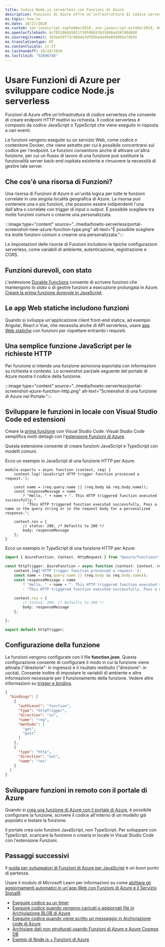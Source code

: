 ```yaml
---
title: Codice Node.js serverless con Funzioni di Azure
description: Funzioni di Azure offre un'infrastruttura di codice serverless che consente di creare endpoint HTTP reattivi su richiesta.
ms.topic: how-to
ms.date: 10/27/2020
ms.custom: seo-javascript-september2019, seo-javascript-october2019, devx-track-js
ms.openlocfilehash: bcf8528bbb5011f10fdbb57b31b08a426fd8d8d8
ms.sourcegitcommit: 3d3ee59f73c966da7df65bada49e059d02e74b91
ms.translationtype: HT
ms.contentlocale: it-IT
ms.lasthandoff: 10/28/2020
ms.locfileid: "92898748"
---
```

# <a name="use-azure-functions-to-develop-nodejs-serverless-code"></a>Usare Funzioni di Azure per sviluppare codice Node.js serverless

Funzioni di Azure offre un'infrastruttura di codice serverless che consente di creare endpoint HTTP reattivi su richiesta. Il codice serverless è composto da codice JavaScript o TypeScript che viene eseguito in risposta a vari eventi. 

Le funzioni vengono eseguite su un servizio Web, come codice o contenitore Docker, che viene astratto per cui è possibile concentrarsi sul codice per l'endpoint. Le funzioni consentono anche di attivare un'altra funzione, per cui un flusso di lavoro di una funzione può sostituire la funzionalità server back-end ospitata esistente e rimuovere la necessità di gestire tale server. 

## <a name="what-is-a-function-resource"></a>Che cos'è una risorsa di Funzioni?

Una risorsa di Funzioni di Azure è un'unità logica per tutte le funzioni correlate in una singola località geografica di Azure. La risorsa può contenere una o più funzioni, che possono essere indipendenti l'una dall'altra o correlate con trigger di input o output. È possibile scegliere tra molte funzioni comuni o crearne una personalizzata.

:::image type="content" source="../media/howto-serverless/portal-screenshot-new-azure-function-type.png" alt-text="È possibile scegliere tra molte funzioni comuni o crearne una personalizzata.":::

Le impostazioni delle risorse di Funzioni includono le tipiche configurazioni serverless, come variabili di ambiente, autenticazione, registrazione e CORS.  

## <a name="durable-stateful-functions"></a>Funzioni durevoli, con stato 

L'estensione [Durable Functions](/azure/azure-functions/durable/durable-functions-overview) consente di scrivere funzioni che mantengono lo *stato* o di gestire funzioni a esecuzione prolungata in Azure. [Creare la prima funzione durevole in JavaScript](/azure/azure-functions/durable/quickstart-js-vscode).

## <a name="static-web-apps-include-functions"></a>Le app Web statiche includono funzioni 

Quando si sviluppa un'applicazione client front-end statica, ad esempio Angular, React o Vue, che necessita anche di API serverless, usare [app Web statiche](/azure/static-web-apps/getting-started?tabs=react) con funzioni per rispettare entrambi i requisiti. 

## <a name="a-simple-javascript-function-for-http-requests"></a>Una semplice funzione JavaScript per le richieste HTTP

Per funzione si intende una funzione asincrona esportata con informazioni su richiesta e contesto. Lo screenshot parziale seguente del portale di Azure mostra il codice della funzione. 

:::image type="content" source="../media/howto-serverless/portal-screenshot-azure-function-http.png" alt-text="Screenshot di una funzione di Azure nel Portale.":::

## <a name="develop-functions-locally-with-visual-studio-code-and-extensions"></a>Sviluppare le funzioni in locale con Visual Studio Code ed estensioni

Creare la [prima funzione](/azure/azure-functions/functions-create-first-function-vs-code) con Visual Studio Code. Visual Studio Code semplifica molti dettagli con l'[estensione Funzioni di Azure](https://marketplace.visualstudio.com/items?itemName=ms-azuretools.vscode-azurefunctions).

Questa estensione consente di creare funzioni JavaScript e TypeScript con modelli comuni. 

Ecco un esempio in JavaScript di una funzione HTTP per Azure: 

```nodejs
module.exports = async function (context, req) {
    context.log('JavaScript HTTP trigger function processed a request.');

    const name = (req.query.name || (req.body && req.body.name));
    const responseMessage = name
        ? "Hello, " + name + ". This HTTP triggered function executed successfully."
        : "This HTTP triggered function executed successfully. Pass a name in the query string or in the request body for a personalized response.";

    context.res = {
        // status: 200, /* Defaults to 200 */
        body: responseMessage
    };
}
```

Ecco un esempio in TypeScript di una funzione HTTP per Azure: 

```typescript
import { AzureFunction, Context, HttpRequest } from "@azure/functions"

const httpTrigger: AzureFunction = async function (context: Context, req: HttpRequest): Promise<void> {
    context.log('HTTP trigger function processed a request.');
    const name = (req.query.name || (req.body && req.body.name));
    const responseMessage = name
        ? "Hello, " + name + ". This HTTP triggered function executed successfully."
        : "This HTTP triggered function executed successfully. Pass a name in the query string or in the request body for a personalized response.";

    context.res = {
        // status: 200, /* Defaults to 200 */
        body: responseMessage
    };

};

export default httpTrigger;
```

## <a name="configuring-the-function"></a>Configurazione della funzione

Le funzioni vengono configurate con il file **function.json**. Questa configurazione consente di configurare il modo in cui la funzione viene attivata ("direzione": in ingresso) e il risultato restituito ("direzione": in uscita). Consente inoltre di impostare le variabili di ambiente e altre informazioni necessarie per il funzionamento della funzione. Vedere altre informazioni su [trigger e binding](/azure/azure-functions/functions-triggers-bindings?tabs=javascript.md). 

```json
{
  "bindings": [
    {
      "authLevel": "function",
      "type": "httpTrigger",
      "direction": "in",
      "name": "req",
      "methods": [
        "get",
        "post"
      ]
    },
    {
      "type": "http",
      "direction": "out",
      "name": "res"
    }
  ]
}
```

## <a name="develop-functions-remotely-using-the-azure-portal"></a>Sviluppare funzioni in remoto con il portale di Azure

Quando si [crea una funzione di Azure con il portale di Azure](https://ms.portal.azure.com/#create/Microsoft.FunctionApp), è possibile configurare la funzione, scrivere il codice all'interno di un modello già popolato e testare la funzione. 

Il portale crea solo funzioni JavaScript, non TypeScript. Per sviluppare con TypeScript, scaricare la funzione o crearla in locale in Visual Studio Code con l'estensione Funzioni. 

## <a name="next-steps"></a>Passaggi successivi

Il [guida per sviluppatori di Funzioni di Azure per JavaScript](/azure/azure-functions/functions-reference-node) è un buon punto di partenza. 

Usare il modulo di Microsoft Learn per informazioni su come [abilitare gli aggiornamenti automatici in un'app Web con Funzioni di Azure e il Servizio SignalR](/learn/modules/automatic-update-of-a-webapp-using-azure-functions-and-signalr/).

* [Eseguire codice su un timer](/azure/azure-functions/functions-create-scheduled-function)
* [Eseguire codice quando vengono caricati o aggiornati file in Archiviazione BLOB di Azure](/azure/storage/blobs/storage-upload-process-images?tabs=nodejsv10)
* [Eseguire codice quando viene scritto un messaggio in Archiviazione code di Azure](/azure/azure-functions/functions-create-storage-queue-triggered-function)
* [Archiviare dati non strutturati usando Funzioni di Azure e Azure Cosmos DB](/azure/azure-functions/functions-integrate-store-unstructured-data-cosmosdb?tabs=javascript)
* [Esempi di Node.js + Funzioni di Azure](/samples/browse/?languages=javascript%2Cnodejs&products=azure-functions)